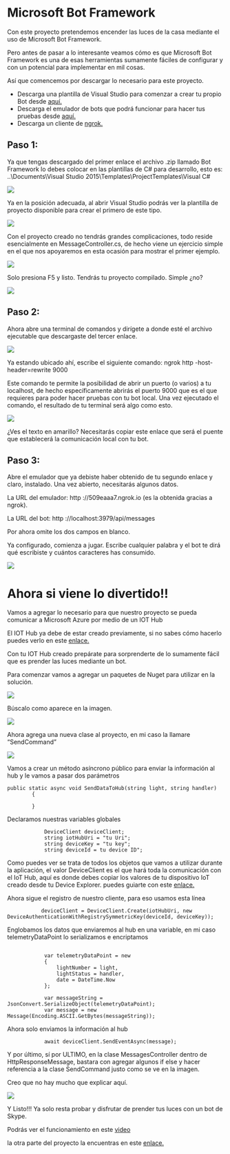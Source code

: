 #  Microsoft Bot Framework
Con este proyecto pretendemos encender las luces de la casa mediante el uso de Microsoft Bot Framework.

Pero antes de pasar a lo interesante veamos cómo es que  Microsoft Bot Framework es una de esas herramientas sumamente fáciles de configurar y con un potencial para implementar en mil cosas. 

Así que comencemos por descargar lo necesario para este proyecto.

* Descarga una plantilla de Visual Studio para comenzar a crear tu propio Bot desde [aquí.](http://aka.ms/bf-bc-vstemplate)
* Descarga el emulador de bots que podrá funcionar para hacer tus pruebas desde [aquí.](https://github.com/Microsoft/BotFramework-Emulator#download
)
* Descarga un cliente de [ngrok.](https://ngrok.com/download) 


## Paso 1:
Ya que tengas descargado del primer enlace el archivo .zip llamado Bot Framework lo debes colocar en las plantillas de C# para desarrollo, esto es: ..\Documents\Visual Studio 2015\Templates\ProjectTemplates\Visual C#

<img src="Imagenes/Bot-templates.jpg"/>

Ya en la posición adecuada, al abrir Visual Studio podrás ver la plantilla de proyecto disponible para crear el primero de este tipo.

<img src="Imagenes/BotTemplate2.jpg"/>

Con el proyecto creado no tendrás grandes complicaciones, todo reside esencialmente en MessageController.cs, de hecho viene un ejercicio simple en el que nos apoyaremos en esta ocasión para mostrar el primer ejemplo.

<img src="Imagenes/visual.png"/>

Solo presiona F5 y listo. Tendrás tu proyecto compilado. Simple ¿no?

<img src="Imagenes/bot.png"/>

## Paso 2:
Ahora abre una terminal de comandos y dirígete a donde esté el archivo ejecutable que descargaste del tercer enlace.

<img src="Imagenes/ASD.png"/>
 
Ya estando ubicado ahí, escribe el siguiente comando: ngrok http -host-header=rewrite 9000

Este comando te permite la posibilidad de abrir un puerto (o varios) a tu localhost, de hecho específicamente abrirás el puerto 9000 que es el que requieres para poder hacer pruebas con tu bot local. Una vez ejecutado el comando, el resultado de tu terminal será algo como esto.

<img src="Imagenes/BotTemplate6-1.jpg"/>

 ¿Ves el texto en amarillo? Necesitarás copiar este enlace que será el puente que establecerá la comunicación local con tu bot.

## Paso 3:
Abre el emulador que ya debiste haber obtenido de tu segundo enlace y claro, instalado. Una vez abierto, necesitarás algunos datos.

La URL del emulador: http ://509eaaa7.ngrok.io (es la obtenida gracias a ngrok).

La URL del bot: http ://localhost:3979/api/messages

Por ahora omite los dos campos en blanco.

Ya configurado, comienza a jugar. Escribe cualquier palabra y el bot te dirá qué escribiste y cuántos caracteres has consumido.

<img src="Imagenes/BotTemplate7.jpg"/>


# Ahora si viene lo divertido!!
Vamos a agregar lo necesario para que nuestro proyecto se pueda comunicar a Microsoft Azure por medio de un IOT Hub

El IOT Hub ya debe de estar creado previamente, si no sabes cómo hacerlo puedes verlo en este [enlace.](https://github.com/aminespinoza/Ejercicio-Comunicacion-Raspberry-Pi-con-IoT-Hub)

Con tu IOT Hub creado prepárate para sorprenderte de lo sumamente fácil que es prender las luces mediante un bot.

Para comenzar vamos a agregar un paquetes de Nuget para utilizar en la solución.

<img src="Imagenes/Img14.jpg">

Búscalo como aparece en la imagen.

<img src="Imagenes/nuguet.png"/>

Ahora agrega una nueva clase al proyecto, en mi caso la llamare “SendCommand” 

<img src="Imagenes/clase.png"/>


Vamos a crear un método asíncrono público para enviar la información al hub y le vamos a pasar dos parámetros

~~~
public static async void SendDataToHub(string light, string handler)
        {

        }
~~~

Declaramos nuestras variables globales 
~~~
            DeviceClient deviceClient;
            string iotHubUri = "tu Uri";
            string deviceKey = "tu key";
            string deviceId = tu device ID";
~~~

Como puedes ver se trata de todos los objetos que vamos a utilizar durante la aplicación, el valor DeviceClient es el que hará toda la comunicación con el IoT Hub, aquí es donde debes copiar los valores de tu dispositivo IoT creado desde tu Device Explorer. puedes guiarte con este [enlace.](https://github.com/aminespinoza/Ejercicio-Comunicacion-Raspberry-Pi-con-IoT-Hub)


Ahora sigue el registro de nuestro cliente, para eso usamos esta línea 
~~~
           deviceClient = DeviceClient.Create(iotHubUri, new DeviceAuthenticationWithRegistrySymmetricKey(deviceId, deviceKey));
~~~
Englobamos los datos que enviaremos al hub en una variable, en mi caso telemetryDataPoint lo serializamos e encriptamos 
~~~

            var telemetryDataPoint = new
            {
                lightNumber = light,
                lightStatus = handler,
                date = DateTime.Now
            };
       
            var messageString = JsonConvert.SerializeObject(telemetryDataPoint);
            var message = new Message(Encoding.ASCII.GetBytes(messageString));
~~~
Ahora solo enviamos la información al hub
~~~
            await deviceClient.SendEventAsync(message);
~~~
Y por último, sí por ULTIMO, en la clase MessagesController dentro de HttpResponseMessage, bastara con agregar algunos if else y hacer referencia a la clase SendCommand justo como se ve en la imagen. 

Creo que no hay mucho que explicar aquí.

<img src="Imagenes/if.png"/>

Y Listo!!! Ya solo resta probar y disfrutar de prender tus luces con un bot de Skype.

Podrás ver el funcionamiento en este [video](https://www.youtube.com/watch?v=0EESajuSL78) 

la otra parte del proyecto la encuentras en este [enlace.](https://github.com/aminespinoza/Ejercicio-Comunicacion-Raspberry-Pi-con-IoT-Hub)
